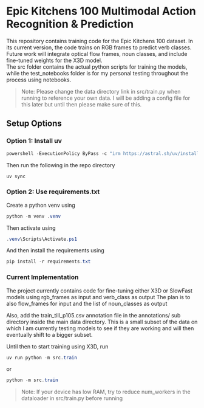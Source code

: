 # Epic Kitchens 100 Multimodal Action Recognition & Prediction

This repository contains training code for the Epic Kitchens 100 dataset. In its current version, the code trains on RGB frames to predict verb classes. Future work will integrate optical flow frames, noun classes, and include fine-tuned weights for the X3D model. <br>
The src folder contains the actual python scripts for training the models, while the test_notebooks folder is for my personal testing throughout the process using notebooks.

> Note: Please change the data directory link in src/train.py when running to reference your own data. I will be adding a config file for this later but until then please make sure of this.

## Setup Options

### Option 1: Install uv

```powershell
powershell -ExecutionPolicy ByPass -c "irm https://astral.sh/uv/install.ps1 | iex"
```

Then run the following in the repo directory

```powershell
uv sync
```

### Option 2: Use requirements.txt

Create a python venv using 

```powershell
python -m venv .venv
```

Then activate using 

```powershell
.venv\Scripts\Activate.ps1
```

And then install the requirements using

```powershell
pip install -r requirements.txt
```

### Current Implementation

The project currently contains code for fine-tuning either X3D or SlowFast models using rgb_frames as input and verb_class as output
The plan is to also flow_frames for input and the list of noun_classes as output

Also, add the train_till_p105.csv annotation file in the annotations/ sub directory inside the main data directory. This is a small subset of the data on which I am currently testing models to see if they are working and will then eventually shift to a bigger subset.

Until then to start training using X3D, run

```powershell
uv run python -m src.train
```

or 

```powershell
python -m src.train
```

> Note: If your device has low RAM, try to reduce num_workers in the dataloader in src/train.py before running
